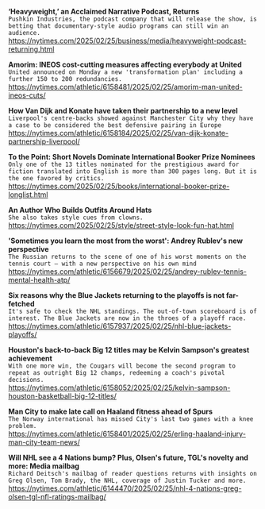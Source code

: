 **‘Heavyweight,’ an Acclaimed Narrative Podcast, Returns**\
`Pushkin Industries, the podcast company that will release the show, is betting that documentary-style audio programs can still win an audience.`\
https://nytimes.com/2025/02/25/business/media/heavyweight-podcast-returning.html

**Amorim: INEOS cost-cutting measures affecting everybody at United**\
`United announced on Monday a new 'transformation plan' including a further 150 to 200 redundancies.`\
https://nytimes.com/athletic/6158481/2025/02/25/amorim-man-united-ineos-cuts/

**How Van Dijk and Konate have taken their partnership to a new level**\
`Liverpool's centre-backs showed against Manchester City why they have a case to be considered the best defensive pairing in Europe`\
https://nytimes.com/athletic/6158184/2025/02/25/van-dijk-konate-partnership-liverpool/

**To the Point: Short Novels Dominate International Booker Prize Nominees**\
`Only one of the 13 titles nominated for the prestigious award for fiction translated into English is more than 300 pages long. But it is the one favored by critics.`\
https://nytimes.com/2025/02/25/books/international-booker-prize-longlist.html

**An Author Who Builds Outfits Around Hats**\
`She also takes style cues from clowns.`\
https://nytimes.com/2025/02/25/style/street-style-look-fun-hat.html

**'Sometimes you learn the most from the worst': Andrey Rublev's new perspective**\
`The Russian returns to the scene of one of his worst moments on the tennis court — with a new perspective on his own mind`\
https://nytimes.com/athletic/6156679/2025/02/25/andrey-rublev-tennis-mental-health-atp/

**Six reasons why the Blue Jackets returning to the playoffs is not far-fetched**\
`It's safe to check the NHL standings. The out-of-town scoreboard is of interest. The Blue Jackets are now in the throes of a playoff race.`\
https://nytimes.com/athletic/6157937/2025/02/25/nhl-blue-jackets-playoffs/

**Houston's back-to-back Big 12 titles may be Kelvin Sampson's greatest achievement**\
`With one more win, the Cougars will become the second program to repeat as outright Big 12 champs, redeeming a coach's pivotal decisions.`\
https://nytimes.com/athletic/6158052/2025/02/25/kelvin-sampson-houston-basketball-big-12-titles/

**Man City to make late call on Haaland fitness ahead of Spurs**\
`The Norway international has missed City's last two games with a knee problem.`\
https://nytimes.com/athletic/6158401/2025/02/25/erling-haaland-injury-man-city-team-news/

**Will NHL see a 4 Nations bump? Plus, Olsen's future, TGL's novelty and more: Media mailbag**\
`Richard Deitsch's mailbag of reader questions returns with insights on Greg Olsen, Tom Brady, the NHL, coverage of Justin Tucker and more.`\
https://nytimes.com/athletic/6144470/2025/02/25/nhl-4-nations-greg-olsen-tgl-nfl-ratings-mailbag/

